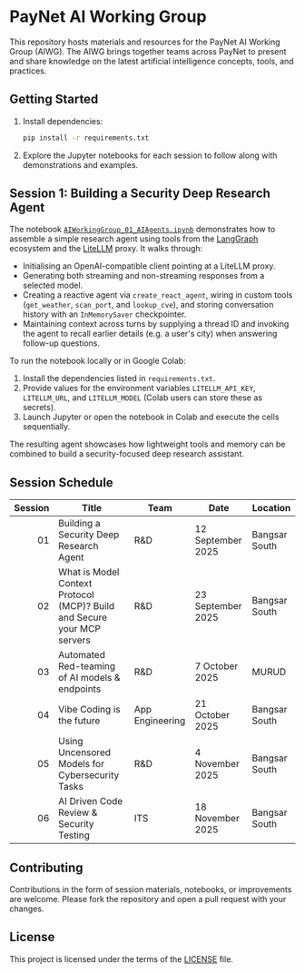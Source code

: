 # PayNet AI Working Group

This repository hosts materials and resources for the PayNet AI Working Group (AIWG). The AIWG brings together teams across PayNet to present and share knowledge on the latest artificial intelligence concepts, tools, and practices.

## Getting Started

1. Install dependencies:
   ```bash
   pip install -r requirements.txt
   ```
2. Explore the Jupyter notebooks for each session to follow along with demonstrations and examples.

## Session 1: Building a Security Deep Research Agent

The notebook [`AIWorkingGroup_01_AIAgents.ipynb`](AIWorkingGroup_01_AIAgents.ipynb) demonstrates how to assemble a simple research agent using tools from the [LangGraph](https://langchain-ai.github.io/langgraph/) ecosystem and the [LiteLLM](https://docs.litellm.ai/) proxy. It walks through:

* Initialising an OpenAI-compatible client pointing at a LiteLLM proxy.
* Generating both streaming and non-streaming responses from a selected model.
* Creating a reactive agent via `create_react_agent`, wiring in custom tools (`get_weather`, `scan_port`, and `lookup_cve`), and storing conversation history with an `InMemorySaver` checkpointer.
* Maintaining context across turns by supplying a thread ID and invoking the agent to recall earlier details (e.g. a user's city) when answering follow-up questions.

To run the notebook locally or in Google&nbsp;Colab:

1. Install the dependencies listed in `requirements.txt`.
2. Provide values for the environment variables `LITELLM_API_KEY`, `LITELLM_URL`, and `LITELLM_MODEL` (Colab users can store these as secrets).
3. Launch Jupyter or open the notebook in Colab and execute the cells sequentially.

The resulting agent showcases how lightweight tools and memory can be combined to build a security-focused deep research assistant.

## Session Schedule

| Session | Title | Team | Date | Location |
|--------:|-------|------|------|----------|
| 01 | Building a Security Deep Research Agent | R&D | 12 September 2025 | Bangsar South |
| 02 | What is Model Context Protocol (MCP)? Build and Secure your MCP servers | R&D | 23 September 2025 | Bangsar South |
| 03 | Automated Red-teaming of AI models & endpoints | R&D | 7 October 2025 | MURUD |
| 04 | Vibe Coding is the future | App Engineering | 21 October 2025 | Bangsar South |
| 05 | Using Uncensored Models for Cybersecurity Tasks | R&D | 4 November 2025 | Bangsar South |
| 06 | AI Driven Code Review & Security Testing | ITS | 18 November 2025 | Bangsar South |

## Contributing

Contributions in the form of session materials, notebooks, or improvements are welcome. Please fork the repository and open a pull request with your changes.

## License

This project is licensed under the terms of the [LICENSE](LICENSE) file.

